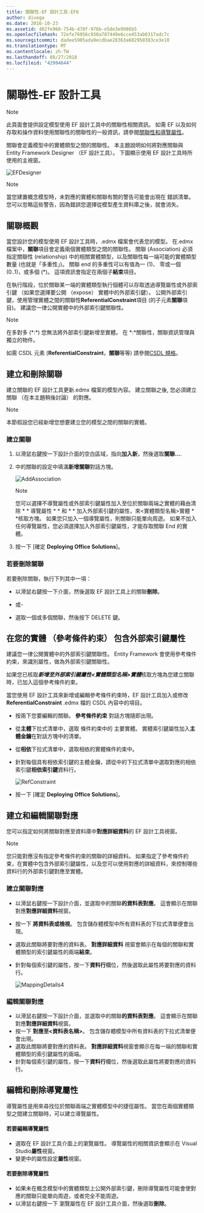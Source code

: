 ```yaml
---
title: 關聯性-EF 設計工具-EF6
author: divega
ms.date: 2016-10-23
ms.assetid: 402fe960-754b-470f-976b-e5de3e9986b5
ms.openlocfilehash: 72efe76956c930a787449e6cce453ab0317adc7c
ms.sourcegitcommit: dadee5905ada9ecdbae28363a682950383ce3e10
ms.translationtype: MT
ms.contentlocale: zh-TW
ms.lasthandoff: 08/27/2018
ms.locfileid: "42994644"
---
```

# <a name="relationships---ef-designer"></a>關聯性-EF 設計工具
> [!NOTE]
> 此頁面會提供設定模型使用 EF 設計工具中的關聯性相關資訊。 如需 EF 以及如何存取和操作資料使用關聯性的關聯性的一般資訊，請參閱[關聯性和導覽屬性](~/ef6/fundamentals/relationships.md)。

關聯會定義模型中的實體類型之間的關聯性。 本主題說明如何將對應關聯與 Entity Framework Designer （EF 設計工具）。 下圖顯示使用 EF 設計工具時所使用的主視窗。

![EFDesigner](~/ef6/media/efdesigner.png)

> [!NOTE]
> 當您建置概念模型時，未對應的實體和關聯有關的警告可能會出現在 錯誤清單。 您可以忽略這些警告，因為錯誤您選擇從模型產生資料庫之後，就會消失。

## <a name="associations-overview"></a>關聯概觀

當您設計您的模型使用 EF 設計工具時，.edmx 檔案會代表您的模型。 在.edmx 檔案中，**關聯**項目會定義兩個實體類型之間的關聯性。 關聯 (Association) 必須指定關聯性 (relationship) 中的相關實體類型，以及關聯性每一端可能的實體類型數量 (也就是「多重性」)。 關聯 end 的多重性可以有值為一 (1)、 零或一個 (0..1)，或多個 (\*)。 這項資訊會指定在兩個子**結束**項目。

在執行階段，位於關聯某一端的實體類型執行個體可以存取透過導覽屬性或外部索引鍵 （如果您選擇要公開 （expose） 實體中的外部索引鍵）。 公開外部索引鍵，使用管理實體之間的關聯性**ReferentialConstraint**項目 (的子元素**關聯**項目)。 建議您一律公開實體中的外部索引鍵關聯性。

> [!NOTE]
> 在多對多 (\*:\*) 您無法將外部索引鍵新增至實體。 在  \*:\*關聯性，關聯資訊管理與獨立的物件。

如需 CSDL 元素 (**ReferentialConstraint**，**關聯**等等) 請參閱[CSDL 規格](~/ef6/modeling/designer/advanced/edmx/csdl-spec.md)。

## <a name="create-and-delete-associations"></a>建立和刪除關聯

建立關聯的 EF 設計工具更新.edmx 檔案的模型內容。 建立關聯之後, 您必須建立關聯 （在本主題稍後討論） 的對應。

> [!NOTE]
> 本節假設您已經新增您想要建立您的模型之間的關聯的實體。

### <a name="to-create-an-association"></a>建立關聯

1.  以滑鼠右鍵按一下設計介面的空白區域，指向**加入新**，然後選取**關聯...**.
2.  中的關聯的設定中填滿**新增關聯**對話方塊。

    ![AddAssociation](~/ef6/media/addassociation.png)

    > [!NOTE]
    > 您可以選擇不導覽屬性或外部索引鍵屬性加入至位於關聯兩端之實體的藉由清除 * * 導覽屬性 * * 和 * * 加入外部索引鍵的屬性，來&lt;實體類型名稱&gt;實體 * *核取方塊。 如果您只加入一個導覽屬性，則關聯只能單向周遊。 如果不加入任何導覽屬性，您必須選擇加入外部索引鍵屬性，才能存取關聯 End 的實體。
    
3.  按一下 [確定 **Deploying Office Solutions**]。

### <a name="to-delete-an-association"></a>若要刪除關聯

若要刪除關聯，執行下列其中一項：

-   以滑鼠右鍵按一下介面，然後選取 EF 設計工具上的關聯**刪除**。

- 或-

-   選取一個或多個關聯，然後按下 DELETE 鍵。

## <a name="include-foreign-key-properties-in-your-entities-referential-constraints"></a>在您的實體 （參考條件約束） 包含外部索引鍵屬性

建議您一律公開實體中的外部索引鍵關聯性。 Entity Framework 會使用參考條件約束，來識別屬性，做為外部索引鍵關聯性。

如果您已核取***新增至外部索引鍵屬性&lt;實體類型名稱&gt;實體***核取方塊為您建立關聯時，已加入這個參考條件約束。

當您使用 EF 設計工具來新增或編輯參考條件約束時，EF 設計工具加入或修改**ReferentialConstraint** .edmx 檔的 CSDL 內容中的項目。

-   按兩下您要編輯的關聯。
    **參考條件約束** 對話方塊隨即出現。
-   從**主體**下拉式清單中，選取 條件約束中的 主要實體。
    實體索引鍵屬性加入**主體金鑰**在對話方塊中的清單。
-   從**相依**下拉式清單中，選取相依的實體條件約束中。
-   針對每個具有相依索引鍵的主體金鑰，請從中的下拉式清單中選取對應的相依索引鍵**相依索引鍵**資料行。

    ![RefConstraint](~/ef6/media/refconstraint.png)

-   按一下 [確定 **Deploying Office Solutions**]。

## <a name="create-and-edit-association-mappings"></a>建立和編輯關聯對應

您可以指定如何將關聯對應至資料庫中**對應詳細資料**的 EF 設計工具視窗。

> [!NOTE]
> 您只能對應沒有指定參考條件約束的關聯的詳細資料。 如果指定了參考條件約束，在實體中包含外部索引鍵屬性，以及您可以使用對應的詳細資料，來控制哪些資料行的外部索引鍵對應至實體。

### <a name="create-an-association-mapping"></a>建立關聯對應

-   以滑鼠右鍵按一下設計介面，並選取中的關聯**的資料表對應**。
    這會顯示在關聯對應**對應詳細資料**視窗。
-   按一下 **將資料表或檢視**。
    包含儲存體模型中所有資料表的下拉式清單便會出現。
-   選取此關聯將要對應的資料表。
    **對應詳細資料** 視窗會顯示在每個的關聯和實體類型的索引鍵屬性的兩端**結束**。
-   針對每個索引鍵的屬性，按一下**資料行**欄位，然後選取此屬性將要對應的資料行。

    ![MappingDetails4](~/ef6/media/mappingdetails4.png)

### <a name="edit-an-association-mapping"></a>編輯關聯對應

-   以滑鼠右鍵按一下設計介面，並選取中的關聯**的資料表對應**。
    這會顯示在關聯對應**對應詳細資料**視窗。
-   按一下 **對應至&lt;資料表名稱&gt;**。
    包含儲存體模型中所有資料表的下拉式清單便會出現。
-   選取此關聯將要對應的資料表。
    **對應詳細資料**視窗會顯示在每一端的關聯和實體類型的索引鍵屬性的兩端。
-   針對每個索引鍵的屬性，按一下**資料行**欄位，然後選取此屬性將要對應的資料行。

## <a name="edit-and-delete-navigation-properties"></a>編輯和刪除導覽屬性

導覽屬性是用來尋找位於關聯兩端之實體模型中的捷徑屬性。 當您在兩個實體類型之間建立關聯時，可以建立導覽屬性。

#### <a name="to-edit-navigation-properties"></a>若要編輯導覽屬性

-   選取在 EF 設計工具介面上的瀏覽屬性。
    導覽屬性的相關資訊會顯示在 Visual Studio**屬性**視窗。
-   變更中的屬性設定**屬性**視窗。

#### <a name="to-delete-navigation-properties"></a>若要刪除導覽屬性

-   如果未在概念模型中的實體類型上公開外部索引鍵，刪除導覽屬性可能會使對應的關聯只能單向周遊，或者完全不能周遊。
-   以滑鼠右鍵按一下 瀏覽屬性在 EF 設計工具介面，然後選取**刪除**。

